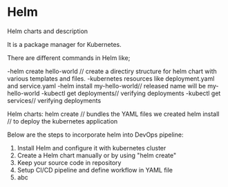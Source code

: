 # Helm
Helm charts and description

It is a package manager for Kubernetes.

There are different commands in Helm like;

-helm create hello-world // create a directiry structure for helm chart with various templates and files.
-kubernetes resources like deployment.yaml and service.yaml
-helm install my-hello-world// released name will be my-hello-world
-kubectl get deployments// verifying deployments
-kubectl get services// verifying deployments 

Helm charts: helm create <chart name>// bundles the YAML files we created
              helm install <chart name>// to deploy the kubernetes application



Below are the steps to incorporate helm into DevOps pipeline:

1. Install Helm and configure it with kubernetes cluster
2. Create a Helm chart manually or by using "helm create"
3. Keep your source code in repository
4. Setup CI/CD pipeline and define workflow in YAML file
5. abc


